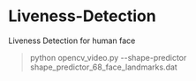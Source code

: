 # Liveness-Detection
Liveness Detection for human face


> python opencv_video.py --shape-predictor shape_predictor_68_face_landmarks.dat
